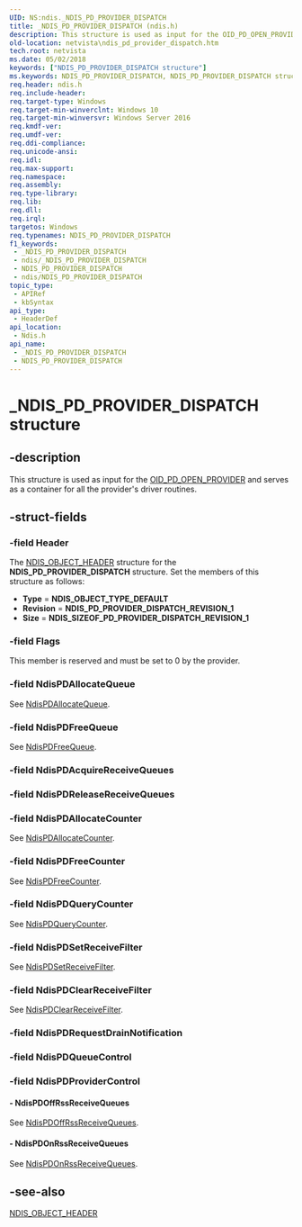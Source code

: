 ```yaml
---
UID: NS:ndis._NDIS_PD_PROVIDER_DISPATCH
title: _NDIS_PD_PROVIDER_DISPATCH (ndis.h)
description: This structure is used as input for the OID_PD_OPEN_PROVIDER and serves as a container for all the provider's driver routines.
old-location: netvista\ndis_pd_provider_dispatch.htm
tech.root: netvista
ms.date: 05/02/2018
keywords: ["NDIS_PD_PROVIDER_DISPATCH structure"]
ms.keywords: NDIS_PD_PROVIDER_DISPATCH, NDIS_PD_PROVIDER_DISPATCH structure [Network Drivers Starting with Windows Vista], PNDIS_PD_PROVIDER_DISPATCH, PNDIS_PD_PROVIDER_DISPATCH structure pointer [Network Drivers Starting with Windows Vista], _NDIS_PD_PROVIDER_DISPATCH, ndis/NDIS_PD_PROVIDER_DISPATCH, ndis/PNDIS_PD_PROVIDER_DISPATCH, netvista.ndis_pd_provider_dispatch
req.header: ndis.h
req.include-header: 
req.target-type: Windows
req.target-min-winverclnt: Windows 10
req.target-min-winversvr: Windows Server 2016
req.kmdf-ver: 
req.umdf-ver: 
req.ddi-compliance: 
req.unicode-ansi: 
req.idl: 
req.max-support: 
req.namespace: 
req.assembly: 
req.type-library: 
req.lib: 
req.dll: 
req.irql: 
targetos: Windows
req.typenames: NDIS_PD_PROVIDER_DISPATCH
f1_keywords:
 - _NDIS_PD_PROVIDER_DISPATCH
 - ndis/_NDIS_PD_PROVIDER_DISPATCH
 - NDIS_PD_PROVIDER_DISPATCH
 - ndis/NDIS_PD_PROVIDER_DISPATCH
topic_type:
 - APIRef
 - kbSyntax
api_type:
 - HeaderDef
api_location:
 - Ndis.h
api_name:
 - _NDIS_PD_PROVIDER_DISPATCH
 - NDIS_PD_PROVIDER_DISPATCH
---
```


# _NDIS_PD_PROVIDER_DISPATCH structure


## -description

This structure is used as input for the <a href="/windows-hardware/drivers/network/oid-pd-open-provider">OID_PD_OPEN_PROVIDER</a> and serves as a container for all the provider's driver routines.

## -struct-fields

### -field Header

The <a href="/windows-hardware/drivers/ddi/objectheader/ns-objectheader-ndis_object_header">NDIS_OBJECT_HEADER</a> structure for the <b>NDIS_PD_PROVIDER_DISPATCH</b> structure. Set the members of this structure as follows:

<ul>
<li><b>Type</b> = <b>NDIS_OBJECT_TYPE_DEFAULT</b></li>
<li><b>Revision</b> = <b>NDIS_PD_PROVIDER_DISPATCH_REVISION_1</b></li>
<li><b>Size</b> = <b>NDIS_SIZEOF_PD_PROVIDER_DISPATCH_REVISION_1</b></li>
</ul>

### -field Flags

This member is reserved and must be set to 0 by the provider.

### -field NdisPDAllocateQueue

See <a href="/windows-hardware/drivers/ddi/ndis/nc-ndis-ndis_pd_allocate_queue">NdisPDAllocateQueue</a>.

### -field NdisPDFreeQueue

See <a href="/windows-hardware/drivers/ddi/ndis/nc-ndis-ndis_pd_free_queue">NdisPDFreeQueue</a>.

### -field NdisPDAcquireReceiveQueues

### -field NdisPDReleaseReceiveQueues

### -field NdisPDAllocateCounter

See <a href="/windows-hardware/drivers/ddi/ndis/nc-ndis-ndis_pd_allocate_counter">NdisPDAllocateCounter</a>.

### -field NdisPDFreeCounter

See <a href="/windows-hardware/drivers/ddi/ndis/nc-ndis-ndis_pd_free_counter">NdisPDFreeCounter</a>.

### -field NdisPDQueryCounter

See <a href="/windows-hardware/drivers/ddi/ndis/nc-ndis-ndis_pd_query_counter">NdisPDQueryCounter</a>.

### -field NdisPDSetReceiveFilter

See <a href="/windows-hardware/drivers/ddi/ndis/nc-ndis-ndis_pd_set_receive_filter">NdisPDSetReceiveFilter</a>.

### -field NdisPDClearReceiveFilter

See <a href="/windows-hardware/drivers/ddi/ndis/nc-ndis-ndis_pd_clear_receive_filter">NdisPDClearReceiveFilter</a>.

### -field NdisPDRequestDrainNotification

### -field NdisPDQueueControl

### -field NdisPDProviderControl

 




#### - NdisPDOffRssReceiveQueues

See <a href="/windows-hardware/drivers/ddi/ndis/nc-ndis-ndis_pd_flush_queue">NdisPDOffRssReceiveQueues</a>.


#### - NdisPDOnRssReceiveQueues

See <a href="/windows-hardware/drivers/ddi/ntddndis/index">NdisPDOnRssReceiveQueues</a>.

## -see-also

<a href="/windows-hardware/drivers/ddi/objectheader/ns-objectheader-ndis_object_header">NDIS_OBJECT_HEADER</a>

